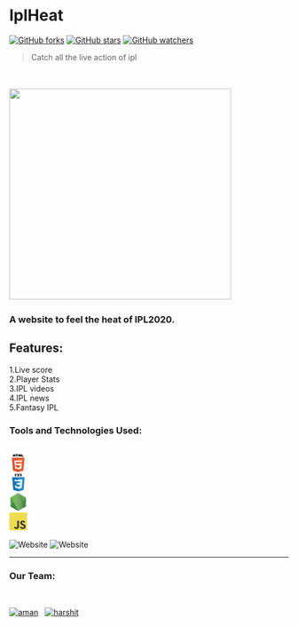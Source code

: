 # IplHeat
[![GitHub forks](https://img.shields.io/github/forks/AMAN123956/iplfiverr?style=social&label=Fork&maxAge=2592000)](https://github.com/AMAN123956/iplfiverr)
[![GitHub stars](https://img.shields.io/github/stars/AMAN123956/iplfiverr?style=social&label=Star&maxAge=2592000)](https://github.com/AMAN123956/iplfiverr)
[![GitHub watchers](https://img.shields.io/github/watchers/AMAN123956/iplfiverr?style=social&label=Watch&maxAge=2592000)](https://github.com/AMAN123956/iplfiverr)
> Catch all the live action of ipl
<br />

<br />
<img height="380px" width="400px" src="https://me-harshit.netlify.app/iplfeverr.jpg" />
<br />


### A website to feel the heat of IPL2020.

## Features:
1.Live score <br>
2.Player Stats <br>
3.IPL videos <br>
4.IPL news <br>
5.Fantasy IPL <br>


### Tools and Technologies Used:

<p align="left">
<code>
<img height="32" width="32" src="https://raw.githubusercontent.com/github/explore/80688e429a7d4ef2fca1e82350fe8e3517d3494d/topics/html/html.png" />
<img height="32" width="32" src="https://raw.githubusercontent.com/github/explore/80688e429a7d4ef2fca1e82350fe8e3517d3494d/topics/css/css.png" />
<img height="32" width="32" src="https://raw.githubusercontent.com/github/explore/80688e429a7d4ef2fca1e82350fe8e3517d3494d/topics/nodejs/nodejs.png" />
<img height="32" width="32" src="https://raw.githubusercontent.com/github/explore/80688e429a7d4ef2fca1e82350fe8e3517d3494d/topics/javascript/javascript.png" />
</code>
</p>


<img alt="Website" width="180px" height="38px" src="https://camo.githubusercontent.com/85c2c434ad9847385c56dc2e2d54eabb1fb6f79d/687474703a2f2f466f7254686542616467652e636f6d2f696d616765732f6261646765732f6275696c742d776974682d6c6f76652e737667">      <img alt="Website" width="180px" height="38px" src="https://camo.githubusercontent.com/4d50177f3b0c044c99ffce53046b4c126b906593/687474703a2f2f466f7254686542616467652e636f6d2f696d616765732f6261646765732f6275696c742d62792d646576656c6f706572732e737667">
<hr/>

### Our Team:
<br>

[<img  alt="aman" src="https://avatars1.githubusercontent.com/u/56161073?s=60&v=4">](https://github.com/AMAN123956)
&nbsp;&nbsp;[<img  width="60px" alt="harshit" src="https://media-exp1.licdn.com/dms/image/C5603AQENAaCvpOwx9Q/profile-displayphoto-shrink_200_200/0?e=1603929600&v=beta&t=_K37EaR-pCDGfOXbicLiA8gzytaLaYhcHT2-d_WfmDY">](https://github.com/me-harshit) &nbsp;&nbsp;



[live]: https://iplheat.herokuapp.com/
